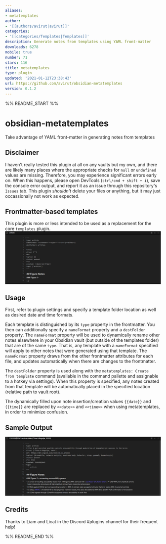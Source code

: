 ```yaml
---
aliases:
- metatemplates
author:
- '[[authors/avirut|avirut]]'
categories:
- '[[categories/Templates|Templates]]'
description: Generate notes from templates using YAML front-matter
downloads: 6278
mobile: true
number: 71
stars: 116
title: metatemplates
type: plugin
updated: '2021-01-12T23:38:43'
url: https://github.com/avirut/obsidian-metatemplates
version: 0.1.2
---
```


%% README_START %%

# obsidian-metatemplates
Take advantage of YAML front-matter in generating notes from templates

## Disclaimer
I haven't really tested this plugin at all on any vaults but my own, and there are likely many places where the appropriate checks for `null` or `undefined` values are missing. Therefore, you may experience significant errors early on. When this happens, please open DevTools (`ctrl/cmd + shift + i`), save the console error output, and report it as an issue through this repository's `Issues` tab. This plugin *shouldn't* delete your files or anything, but it may just occassionally not work as expected. 

## Frontmatter-based templates
This plugin is more or less intended to be used as a replacement for the core `templates` plugin.
![sample template](https://github.com/avirut/obsidian-metatemplates/blob/master/imgs/template-sample.png?raw=true)

## Usage
First, refer to plugin settings and specify a template folder location as well as desired date and time formats.

Each template is distinguished by its `type` property in the frontmatter. You then can additionally specify a `nameFormat` property and a `destFolder` property. The `nameFormat` property will be used to dynamically rename other notes elsewhere in your Obsidian vault (but outside of the templates folder) that are of the same `type`. That is, any template with a `nameFormat` specified will apply to other notes that were generated using that template. The `nameFormat` property draws from the other frontmatter attributes for each file, and updates automatically when there are changes to the frontmatter.

The `destFolder` property is used along with the `metatemplates: Create  from template` command (available in the command pallette and assignable to a hotkey via settings). When this property is specified, any notes created from that template will be automatically placed in the specified location (relative path to vault root). 

The dynamically filled upon note insertion/creation values `{{date}}` and `{{time}}` are replaced by `<<date>>` and `<<time>>` when using metatemplates, in order to minimize confusion. 

## Sample Output
![sample output](https://github.com/avirut/obsidian-metatemplates/blob/master/imgs/from-template.png?raw=true)

## Credits
Thanks to Liam and Licat in the Discord #plugins channel for their frequent help!


%% README_END %%